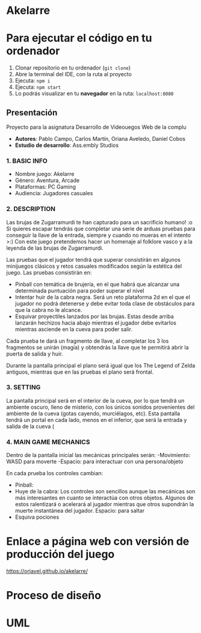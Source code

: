 # Akelarre

# Para ejecutar el código en tu ordenador

1. Clonar repositorio en tu ordenador (`git clone`)
2. Abre la terminal del IDE, con la ruta al proyecto
3. Ejecuta: `npm i`
4. Ejecuta: `npm start`
5. Lo podrás visualizar en tu **navegador** en la ruta: `localhost:8080`


## Presentación
Proyecto para la asignatura Desarrollo de Videouegos Web de la complu

- **Autores**: Pablo Campo, Carlos Martín, Oriana Aveledo, Daniel Cobos 
- **Estudio de desarrollo**: Ass.embly Studios

### 1. BASIC INFO
- Nombre juego: Akelarre
- Género: Aventura, Arcade
- Plataformas: PC Gaming
- Audiencia: Jugadores casuales

### 2. DESCRIPTION
Las brujas de Zugarramurdi te han capturado para un sacrificio humano! :o Si quieres escapar tendrás que completar una serie de arduas pruebas para conseguir la llave de la entrada, siempre y cuando no mueras en el intento >:)
Con este juego pretendemos hacer un homenaje al folklore vasco y a la leyenda de las brujas de Zugarramurdi. 

Las pruebas que el jugador tendrá que superar consistirán en algunos minijuegos clásicos y retos casuales modificados según la estética del juego.
Las pruebas consistirán en:
- Pinball con temática de brujería, en el que habrá que alcanzar una determinada puntuación para poder superar el nivel
- Intentar huir de la cabra negra. Será un reto plataforma 2d en el que el jugador no podrá detenerse y debe evitar toda clase de obstáculos para que la cabra no le alcance.
- Esquivar proyectiles lanzados por las brujas. Estas desde arriba lanzarán hechizos hacia abajo mientras el jugador debe evitarlos mientras asciende en la cueva para poder salir. 

Cada prueba te dará un fragmento de llave, al completar los 3 los fragmentos se unirán (magia) y obtendrás la llave que te permitirá abrir la puerta de salida y huir.

Durante la pantalla principal el plano será igual que los The Legend of Zelda antiguos, mientras que en las pruebas el plano será frontal.

### 3. SETTING
La pantalla principal será en el interior de la cueva, por lo que tendrá un ambiente oscuro, lleno de misterio, con los únicos sonidos provenientes del ambiente de la cueva (gotas cayendo, murciélagos, etc).
Esta pantalla tendrá un portal en cada lado, menos en el inferior, que será la entrada y salida de la cueva (

### 4. MAIN GAME MECHANICS
Dentro de la pantalla inicial las mecánicas principales serán:
-Movimiento: WASD para moverte
-Espacio: para interactuar con una persona/objeto

En cada prueba los controles cambian:
- Pinball:
- Huye de la cabra:
	Los controles son sencillos aunque las mecánicas son más interesantes en cuanto se interactúa con otros objetos. Algunos de estos ralentizará o acelerará al jugador mientras que otros supondrán la muerte instantánea del jugador. 
 Espacio: para saltar
- Esquiva pociones


# Enlace a página web con versión de producción del juego

https://oriavel.github.io/akelarre/

# Proceso de diseño

# UML

